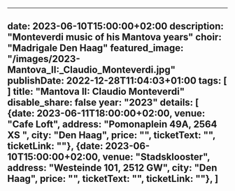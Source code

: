 
---
date: 2023-06-10T15:00:00+02:00
description: "Monteverdi music of his Mantova years"
choir: "Madrigale Den Haag"
featured_image: "/images/2023-Mantova_II:_Claudio_Monteverdi.jpg"
publishDate: 2022-12-28T11:04:03+01:00
tags: [
]
title: "Mantova II: Claudio Monteverdi"
disable_share: false
year: "2023"
details: [
{date: 2023-06-11T18:00:00+02:00, venue: "Cafe Loft", address: "Pomonaplein 49A, 2564 XS ", city: "Den Haag", price: "", ticketText: "", ticketLink: ""},
{date: 2023-06-10T15:00:00+02:00, venue: "Stadsklooster", address: "Westeinde 101, 2512 GW", city: "Den Haag", price: "", ticketText: "", ticketLink: ""},
]
---

